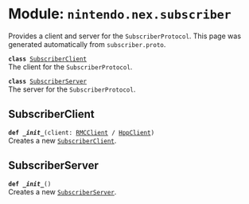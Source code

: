 
# Module: <code>nintendo.nex.subscriber</code>

Provides a client and server for the `SubscriberProtocol`. This page was generated automatically from `subscriber.proto`.

<code>**class** [SubscriberClient](#subscriberclient)</code><br>
<span class="docs">The client for the `SubscriberProtocol`.</span>

<code>**class** [SubscriberServer](#subscriberserver)</code><br>
<span class="docs">The server for the `SubscriberProtocol`.</span>

## SubscriberClient
<code>**def _\_init__**(client: [RMCClient](../rmc#rmcclient) / [HppClient](../hpp#hppclient))</code><br>
<span class="docs">Creates a new [`SubscriberClient`](#subscriberclient).</span>

## SubscriberServer
<code>**def _\_init__**()</code><br>
<span class="docs">Creates a new [`SubscriberServer`](#subscriberserver).</span>

